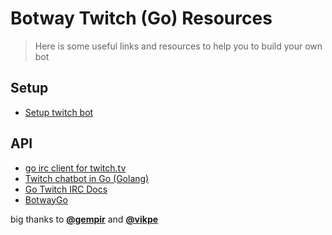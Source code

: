 # Botway Twitch (Go) Resources

> Here is some useful links and resources to help you to build your own bot

## Setup

- [Setup twitch bot](https://github.com/abdfnx/botway/discussions/106)

## API

- [go irc client for twitch.tv](https://github.com/gempir/go-twitch-irc)
- [Twitch chatbot in Go (Golang)](https://github.com/vikpe/twitch-chatbot)
- [Go Twitch IRC Docs](https://pkg.go.dev/github.com/gempir/go-twitch-irc/v3?tab=doc)
- [BotwayGo](https://pkg.go.dev/github.com/abdfnx/botwaygo)

big thanks to [**@gempir**](https://github.com/gempir) and [**@vikpe**](https://github.com/vikpe)

